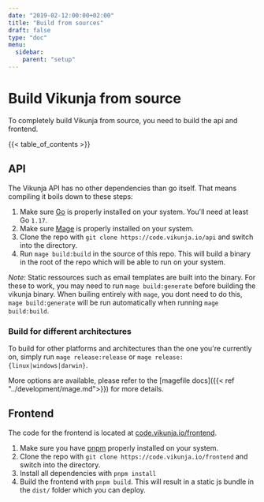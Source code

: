 ```yaml
---
date: "2019-02-12:00:00+02:00"
title: "Build from sources"
draft: false
type: "doc"
menu:
  sidebar:
    parent: "setup"
---
```


# Build Vikunja from source

To completely build Vikunja from source, you need to build the api and frontend.

{{< table_of_contents >}}

## API

The Vikunja API has no other dependencies than go itself. 
That means compiling it boils down to these steps:

1. Make sure [Go](https://golang.org/doc/install) is properly installed on your system. You'll need at least Go `1.17`.
2. Make sure [Mage](https://magefile.org) is properly installed on your system.
3. Clone the repo with `git clone https://code.vikunja.io/api` and switch into the directory.
3. Run `mage build:build` in the source of this repo. This will build a binary in the root of the repo which will be able to run on your system.

*Note:* Static ressources such as email templates are built into the binary.
For these to work, you may need to run `mage build:generate` before building the vikunja binary.
When builing entirely with `mage`, you dont need to do this, `mage build:generate` will be run automatically when running `mage build:build`.

### Build for different architectures

To build for other platforms and architectures than the one you're currently on, simply run `mage release:release` or `mage release:{linux|windows|darwin}`.

More options are available, please refer to the [magefile docs]({{< ref "../development/mage.md">}}) for more details.

## Frontend

The code for the frontend is located at [code.vikunja.io/frontend](https://code.vikunja.io/frontend).

1. Make sure you have [pnpm](https://pnpm.io/) properly installed on your system.
2. Clone the repo with `git clone https://code.vikunja.io/frontend` and switch into the directory.
3. Install all dependencies with `pnpm install`
4. Build the frontend with `pnpm build`. This will result in a static js bundle in the `dist/` folder which you can deploy.
